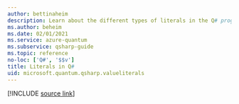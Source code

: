 ```yaml
---
author: bettinaheim
description: Learn about the different types of literals in the Q# programming language.
ms.author: beheim
ms.date: 02/01/2021
ms.service: azure-quantum
ms.subservice: qsharp-guide
ms.topic: reference
no-loc: ['Q#', '$$v']
title: Literals in Q#
uid: microsoft.quantum.qsharp.valueliterals
---
```


<!---
# Literals in Q#
-->

[!INCLUDE [source link](~/includes/qsharp-language/Specifications/Language/3_Expressions/ValueLiterals.md)]